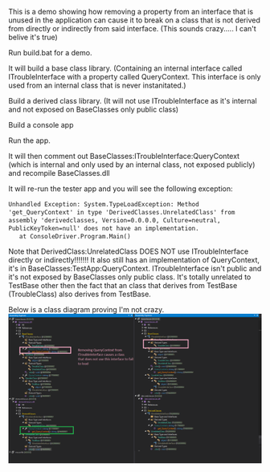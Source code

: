 This is a demo showing how removing a property from an interface that is unused in the application can cause it to break on a class that is not derived from directly or indirectly from said interface. (This sounds crazy..... I can't belive it's true)

Run build.bat for a demo.

It will build a base class library. (Containing an internal interface called ITroubleInterface with a property called QueryContext. This interface is only used from an internal class that is never instanitated.)

Build a derived class library. (It will not use ITroubleInterface as it's internal and not exposed on BaseClasses only public class)

Build a console app

Run the app.

It will then comment out BaseClasses:ITroubleInterface:QueryContext (which is internal and only used by an internal class, not exposed publicly) and recompile BaseClasses.dll

It will re-run the tester app and you will see the following exception:
```
Unhandled Exception: System.TypeLoadException: Method 'get_QueryContext' in type 'DerivedClasses.UnrelatedClass' from assembly 'derivedclasses, Version=0.0.0.0, Culture=neutral, PublicKeyToken=null' does not have an implementation.
   at ConsoleDriver.Program.Main()
```

Note that DerivedClass:UnrelatedClass DOES NOT use ITroubleInterface directly or indirectly!!!!!!! It also still has an implementation of QueryContext, it's in BaseClasses:TestApp:QueryContext. ITroubleInterface isn't public and it's not exposed by BaseClasses only public class. It's totally unrelated to TestBase other then the fact that an class that derives from TestBase (TroubleClass) also derives from TestBase.

Below is a class diagram proving I'm not crazy.
![Image of nonCraziness](https://github.com/jabbera/InterfaceBug/blob/master/image.png)
